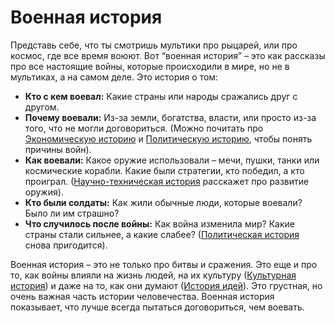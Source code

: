 # Военная история

Представь себе, что ты смотришь мультики про рыцарей, или про космос, где все время воюют. Вот “военная история” – это как рассказы про все настоящие войны, которые происходили в мире, но не в мультиках, а на самом деле.
Это история о том:

- **Кто с кем воевал:** Какие страны или народы сражались друг с другом.
- **Почему воевали:** Из-за земли, богатства, власти, или просто из-за того, что не могли договориться. (Можно почитать про [Экономическую историю](./economic.md) и [Политическую историю](./political.md), чтобы понять причины войн).
- **Как воевали:** Какое оружие использовали – мечи, пушки, танки или космические корабли. Какие были стратегии, кто победил, а кто проиграл. ([Научно-техническая история](./science.md) расскажет про развитие оружия).
- **Кто были солдаты:** Как жили обычные люди, которые воевали? Было ли им страшно?
- **Что случилось после войны:** Как война изменила мир? Какие страны стали сильнее, а какие слабее? ([Политическая история](./political.md) снова пригодится).

Военная история – это не только про битвы и сражения. Это еще и про то, как войны влияли на жизнь людей, на их культуру ([Культурная история](./culture.md)) и даже на то, как они думают ([История идей](./ideas.md)). Это грустная, но очень важная часть истории человечества. Военная история показывает, что лучше всегда пытаться договориться, чем воевать.

